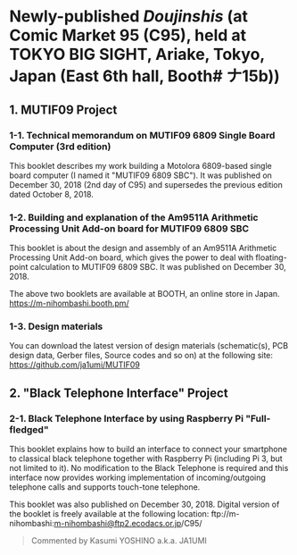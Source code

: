 # Newly-published _Doujinshis_ (at Comic Market 95 (C95), held at TOKYO BIG SIGHT, Ariake, Tokyo, Japan (East 6th hall, Booth# ナ15b))

## 1. MUTIF09 Project

### 1-1. Technical memorandum on MUTIF09 6809 Single Board Computer (3rd edition)

 This booklet describes my work building a Motolora 6809-based single board computer (I named it "MUTIF09 6809 SBC"). It was published on December 30, 2018 (2nd day of C95) and supersedes the previous edition dated October 8, 2018.

### 1-2. Building and explanation of the Am9511A Arithmetic Processing Unit Add-on board for MUTIF09 6809 SBC

 This booklet is about the design and assembly of an Am9511A Arithmetic Processing Unit Add-on board, which gives the power to deal with floating-point calculation to MUTIF09 6809 SBC. It was published on December 30, 2018.

The above two booklets are available at BOOTH, an online store in Japan.
https://m-nihombashi.booth.pm/

### 1-3. Design materials

You can download the latest version of design materials (schematic(s), PCB design data, Gerber files, Source codes and so on) at the following site:  https://github.com/ja1umi/MUTIF09

## 2. "Black Telephone Interface" Project

### 2-1. Black Telephone Interface by using Raspberry Pi "Full-fledged"

 This booklet explains how to build an interface to connect your smartphone to classical black telephone together with Raspberry Pi (including Pi 3, but not limited to it). No modification to the Black Telephone is required and this interface now provides working implementation of incoming/outgoing telephone calls and supports touch-tone telephone.

 This booklet was also published on December 30, 2018. Digital version of the booklet is freely available at the following location: ftp://m-nihombashi:m-nihombashi@ftp2.ecodacs.or.jp/C95/


> Commented by Kasumi YOSHINO a.k.a. JA1UMI